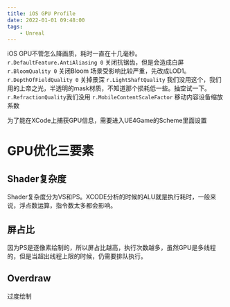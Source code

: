 ```yaml
---
title: iOS GPU Profile
date: 2022-01-01 09:48:00
tags:
    - Unreal
---
```

iOS GPU不管怎么降画质，耗时一直在十几毫秒。
`r.DefaultFeature.AntiAliasing 0` 关闭抗锯齿，但是会造成白屏
`r.BloomQuality 0` 关闭Bloom
场景受影响比较严重，先改成LOD1。
`r.DepthOfFieldQuality 0` 关掉景深
`r.LightShaftQuality` 我们没用这个，我们用的上帝之光，半透明的mask材质，不知道那个损耗低一些。抽空试一下。
`r.RefractionQuality`我们没用
`r.MobileContentScaleFactor` 移动内容设备缩放系数

为了能在XCode上捕获GPU信息，需要进入UE4Game的Scheme里面设置

# GPU优化三要素
## Shader复杂度 
Shader复杂度分为VS和PS。XCODE分析的时候的ALU就是执行耗时，一般来说，浮点数运算，指令数太多都会影响。
## 屏占比
因为PS是逐像素绘制的，所以屏占比越高，执行次数越多，虽然GPU是多线程的，但是当超出线程上限的时候，仍需要排队执行。
## Overdraw
过度绘制